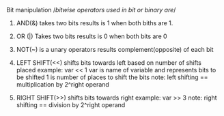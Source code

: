 Bit manipulation
/*bitwise operators used in bit or binary are*/
1. AND(&)
takes two bits
results  is 1 when both biths are 1.

2. OR (|)
Takes two bits
results is 0 when both bits are 0

3. NOT(~)
is a unary operators
results complement(opposite) of each bit

4. LEFT SHIFT(<<)
shifts bits towards left based on number of shifts placed
example:
var << 1
var is name of variable and represents bits to be shifted
1 is number of places to shift the bits
note: left shifting == multiplication by 2^right operand

5. RIGHT SHIFT(>>)
shifts bits towards right
example:
var >> 3
note: right shifting == division by 2^right operand
